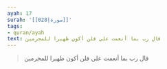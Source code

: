 ```yaml
---
ayah: 17
surah: '[[028|سورة]]'
tags:
- quran/ayah
text: قال رب بما أنعمت علي فلن أكون ظهيرا للمجرمين
---
```

> قال رب بما أنعمت علي فلن أكون ظهيرا للمجرمين
